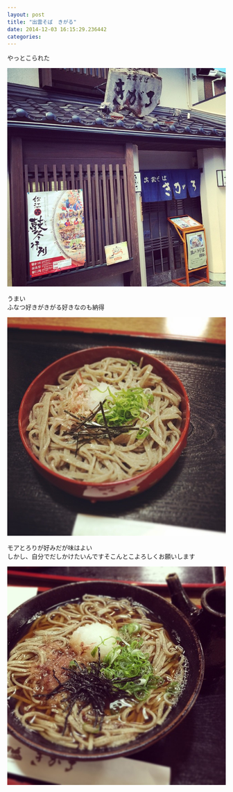 ```yaml
---
layout: post
title: "出雲そば　きがる"
date: 2014-12-03 16:15:29.236442
categories: 
---
```


やっとこられた  

![やっときた](/assets/images/201410/10693578_1489056811346730_2060865576_n.jpg)

うまい  
ふなつ好きがきがる好きなのも納得

![うまい](/assets/images/201410/10727286_771043346290238_859814444_n.jpg)

モアとろりが好みだが味はよい  
しかし、自分でだしかけたいんですそこんとこよろしくお願いします  

![モアとろりが好みだが味はよい](/assets/images/201410/10546554_839839219401140_1671165428_n.jpg)


